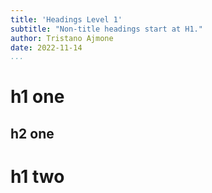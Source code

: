 ```yaml
---
title: 'Headings Level 1'
subtitle: "Non-title headings start at H1."
author: Tristano Ajmone
date: 2022-11-14
...
```


# h1 one

## h2 one

# h1 two
